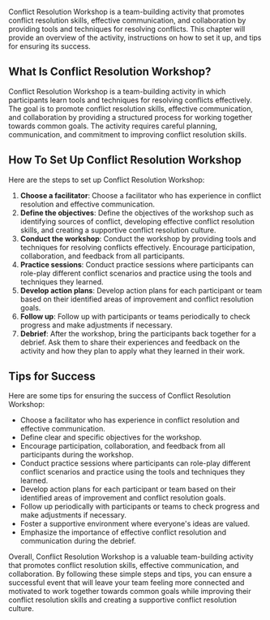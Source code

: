 
Conflict Resolution Workshop is a team-building activity that promotes conflict resolution skills, effective communication, and collaboration by providing tools and techniques for resolving conflicts. This chapter will provide an overview of the activity, instructions on how to set it up, and tips for ensuring its success.

What Is Conflict Resolution Workshop?
-------------------------------------

Conflict Resolution Workshop is a team-building activity in which participants learn tools and techniques for resolving conflicts effectively. The goal is to promote conflict resolution skills, effective communication, and collaboration by providing a structured process for working together towards common goals. The activity requires careful planning, communication, and commitment to improving conflict resolution skills.

How To Set Up Conflict Resolution Workshop
------------------------------------------

Here are the steps to set up Conflict Resolution Workshop:

1. **Choose a facilitator**: Choose a facilitator who has experience in conflict resolution and effective communication.
2. **Define the objectives**: Define the objectives of the workshop such as identifying sources of conflict, developing effective conflict resolution skills, and creating a supportive conflict resolution culture.
3. **Conduct the workshop**: Conduct the workshop by providing tools and techniques for resolving conflicts effectively. Encourage participation, collaboration, and feedback from all participants.
4. **Practice sessions**: Conduct practice sessions where participants can role-play different conflict scenarios and practice using the tools and techniques they learned.
5. **Develop action plans**: Develop action plans for each participant or team based on their identified areas of improvement and conflict resolution goals.
6. **Follow up**: Follow up with participants or teams periodically to check progress and make adjustments if necessary.
7. **Debrief**: After the workshop, bring the participants back together for a debrief. Ask them to share their experiences and feedback on the activity and how they plan to apply what they learned in their work.

Tips for Success
----------------

Here are some tips for ensuring the success of Conflict Resolution Workshop:

* Choose a facilitator who has experience in conflict resolution and effective communication.
* Define clear and specific objectives for the workshop.
* Encourage participation, collaboration, and feedback from all participants during the workshop.
* Conduct practice sessions where participants can role-play different conflict scenarios and practice using the tools and techniques they learned.
* Develop action plans for each participant or team based on their identified areas of improvement and conflict resolution goals.
* Follow up periodically with participants or teams to check progress and make adjustments if necessary.
* Foster a supportive environment where everyone's ideas are valued.
* Emphasize the importance of effective conflict resolution and communication during the debrief.

Overall, Conflict Resolution Workshop is a valuable team-building activity that promotes conflict resolution skills, effective communication, and collaboration. By following these simple steps and tips, you can ensure a successful event that will leave your team feeling more connected and motivated to work together towards common goals while improving their conflict resolution skills and creating a supportive conflict resolution culture.
